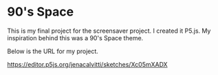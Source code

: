 # 90's Space

This is my final project for the screensaver project. I created it P5.js. My inspiration behind this was a 90's Space theme. 

Below is the URL for my project. 

https://editor.p5js.org/jenacalvitti/sketches/Xc05mXADX
